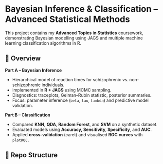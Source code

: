 # Bayesian Inference & Classification – Advanced Statistical Methods

This project contains my **Advanced Topics in Statistics** coursework, demonstrating Bayesian modelling using JAGS and multiple machine learning classification algorithms in R.

## 📘 Overview

**Part A – Bayesian Inference**
- Hierarchical model of reaction times for schizophrenic vs. non-schizophrenic individuals.  
- Implemented in **R + JAGS** using MCMC sampling.  
- Diagnostics: traceplots, Gelman–Rubin statistic, posterior summaries.  
- Focus: parameter inference (`beta`, `tau`, `lambda`) and predictive model validation.

**Part B – Classification**
- Compared **KNN**, **QDA**, **Random Forest**, and **SVM** on a synthetic dataset.  
- Evaluated models using **Accuracy, Sensitivity, Specificity**, and **AUC**.  
- Applied **cross-validation** (caret) and visualised **ROC curves** with `plotROC`.

## 🧩 Repo Structure